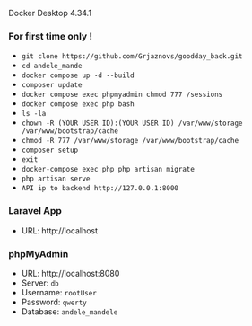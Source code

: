 Docker Desktop 4.34.1

### For first time only !
- `git clone https://github.com/Grjaznovs/goodday_back.git`
- `cd andele_mande`
- `docker compose up -d --build`
- `composer update`
- `docker compose exec phpmyadmin chmod 777 /sessions`
- `docker compose exec php bash`
- `ls -la`
- `chown -R (YOUR USER ID):(YOUR USER ID) /var/www/storage /var/www/bootstrap/cache`
- `chmod -R 777 /var/www/storage /var/www/bootstrap/cache`
- `composer setup`
- `exit`
- `docker-compose exec php php artisan migrate`
- `php artisan serve`
- `API ip to backend http://127.0.0.1:8000`

### Laravel App
- URL: http://localhost

### phpMyAdmin
- URL: http://localhost:8080
- Server: `db`
- Username: `rootUser`
- Password: `qwerty`
- Database: `andele_mandele`
